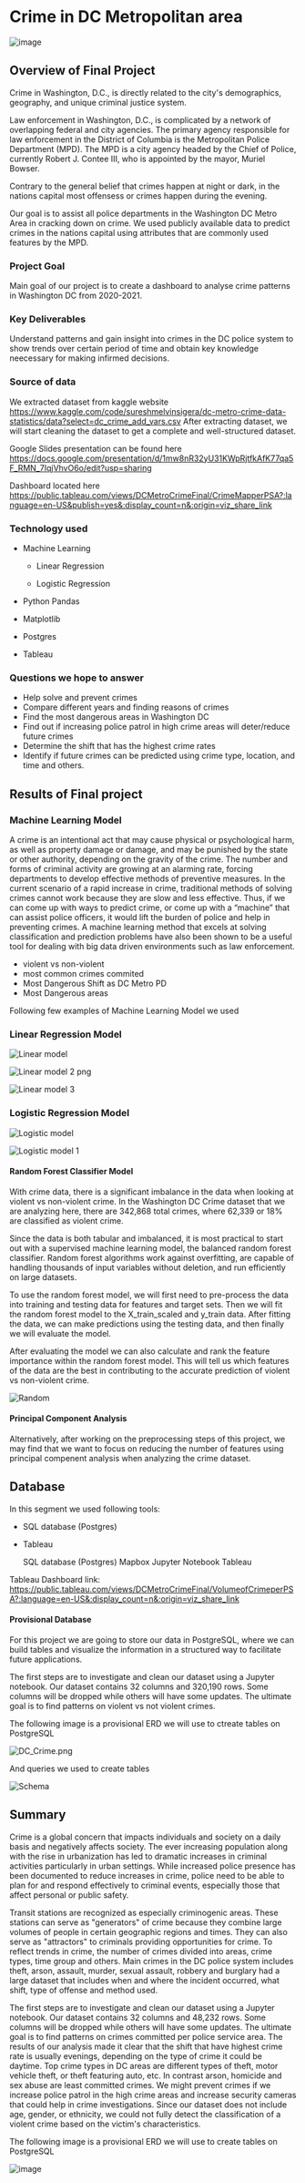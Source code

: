 
# Crime in DC Metropolitan area

![image](https://user-images.githubusercontent.com/103547108/192356350-73ee63a9-2e02-469b-80a2-8d9b2c87eb3e.png)

## Overview of Final Project

Crime in Washington, D.C., is directly related to the city's demographics, geography, and unique criminal justice system.

Law enforcement in Washington, D.C., is complicated by a network of overlapping federal and city agencies. The primary agency responsible for law enforcement in the District of Columbia is the Metropolitan Police Department (MPD). The MPD is a city agency headed by the Chief of Police, currently Robert J. Contee III, who is appointed by the mayor, Muriel Bowser.

Contrary to the general belief that crimes happen at night or dark, in the nations capital most offensess or crimes happen during the evening.

Our goal is to assist all police departments in the Washington DC Metro Area in cracking down on crime. We used publicly available data to predict crimes in the nations capital using attributes that are commonly used features by the MPD.

### Project Goal

Main goal of our project is to create a dashboard to analyse crime patterns in Washington DC from 2020-2021.

### Key Deliverables


Understand patterns and gain insight into crimes in the DC police system to show trends over certain period of time and obtain key knowledge neecessary for making infirmed decisions. 


### Source of data

We extracted dataset from kaggle website https://www.kaggle.com/code/sureshmelvinsigera/dc-metro-crime-data-statistics/data?select=dc_crime_add_vars.csv
After extracting dataset, we will start cleaning the dataset to get a complete and well-structured dataset.

Google Slides presentation can be found here https://docs.google.com/presentation/d/1mw8nR32yU31KWpRjtfkAfK77qa5F_RMN_7IqjVhvO6o/edit?usp=sharing

Dashboard located here  https://public.tableau.com/views/DCMetroCrimeFinal/CrimeMapperPSA?:language=en-US&publish=yes&:display_count=n&:origin=viz_share_link

### Technology used

- Machine Learning

  - Linear Regression

  - Logistic Regression

- Python Pandas

- Matplotlib

- Postgres

- Tableau


### Questions we hope to answer 

- Help solve and prevent crimes
- Compare different years and finding reasons of crimes
- Find the most dangerous areas in Washington DC 
- Find out if increasing police patrol in high crime areas will deter/reduce future crimes
- Determine the shift that has the highest crime rates
- Identify if future crimes can be predicted using crime type, location, and time and others.

## Results of Final project


### Machine Learning Model

A crime is an intentional act that may cause physical or psychological harm, as well as property damage or damage, and may be punished by the state or other authority, depending on the gravity of the crime. The number and forms of criminal activity are growing at an alarming rate, forcing departments to develop effective methods of preventive measures. In the current scenario of a rapid increase in crime, traditional methods of solving crimes cannot work because they are slow and less effective. Thus, if we can come up with ways to predict crime, or come up with a “machine” that can assist police officers, it would lift the burden of police and help in preventing crimes. A machine learning method that excels at solving classification and prediction problems have also been shown to be a useful tool for dealing with big data driven environments such as law enforcement.

- violent vs non-violent
- most common crimes commited
- Most Dangerous Shift as DC Metro PD
- Most Dangerous areas

Following few examples of Machine Learning Model we used 


### Linear Regression Model


![Linear model](https://user-images.githubusercontent.com/66500222/192842987-f304bab7-f1d3-448a-a11a-6da629e28e16.png)

![Linear model 2 png ](https://user-images.githubusercontent.com/66500222/192843004-c4505772-991b-46aa-960f-3d417b04f77f.png)


![Linear model 3](https://user-images.githubusercontent.com/66500222/192843036-fd22a97c-fd6e-47fd-a6a5-613b362948b9.png)

### Logistic Regression Model


![Logistic model ](https://user-images.githubusercontent.com/66500222/192843278-3282531f-20ed-4ed0-9919-257807183397.png)


![Logistic model 1](https://user-images.githubusercontent.com/66500222/192843300-18ff3483-5e5c-4822-ae6c-19bd131124e7.png)



#### Random Forest Classifier Model
With crime data, there is a significant imbalance in the data when looking at violent vs non-violent crime.  In the Washington DC Crime dataset that we are analyzing here, there are 342,868 total crimes, where 62,339 or 18% are classified as violent crime.  

Since the data is both tabular and imbalanced, it is most practical to start out with a supervised machine learning model, the balanced random forest classifier.  Random forest algorithms work against overfitting, are capable of handling thousands of input variables without deletion, and run efficiently on large datasets.  

To use the random forest model, we will first need to pre-process the data into training and testing data for features and target sets.  Then we will fit the random forest model to the X_train_scaled and y_train data. After fitting the data, we can make predictions using the testing data, and then finally we will evaluate the model. 

After evaluating the model we can also calculate and rank the feature importance within the random forest model. This will tell us which features of the data are the best in contributing to the accurate prediction of violent vs non-violent crime. 

![Random ](https://user-images.githubusercontent.com/66500222/192363820-1109cb5d-55c4-4d8a-b195-3dc69ab491f9.png)


#### Principal Component Analysis
Alternatively, after working on the preprocessing steps of this project, we may find that we want to focus on reducing the number of features using principal compenent analysis when analyzing the crime dataset.  



## Database

In this segment we used following tools:

- SQL database (Postgres)
- Tableau

    SQL database (Postgres)
    Mapbox
    Jupyter Notebook
    Tableau 
    
Tableau Dashboard link:
https://public.tableau.com/views/DCMetroCrimeFinal/VolumeofCrimeperPSA?:language=en-US&:display_count=n&:origin=viz_share_link


#### Provisional Database 

For this project we are going to store our data in PostgreSQL, where we can build tables and visualize the information in a structured way to facilitate future applications. 

The first steps are to investigate and clean our dataset using a Jupyter notebook. Our dataset contains 32 columns and 320,190 rows. Some columns will be dropped while others will have some updates. The ultimate goal is to find patterns on violent vs not violent crimes. 

The following image is a provisional ERD we will use to ctreate tables on PostgreSQL

![DC_Crime.png](https://github.com/dhinton22/Group-Project/blob/Ana/Crime_ERD.png) 

And queries we used to create tables

![Schema](https://user-images.githubusercontent.com/66500222/192368039-de823c8f-b4df-4313-bdee-f89072bb8183.png)


## Summary 

Crime is a global concern that impacts individuals and society on a daily basis and negatively affects society. The ever increasing population along with the rise in urbanization has led to dramatic increases in criminal activities particularly in urban settings. While increased police presence has been documented to reduce increases in crime, police need to be able to plan for and respond effectively to criminal events, especially those that affect personal or public safety.

Transit stations are recognized as especially criminogenic areas. These stations can serve as "generators" of crime because they combine large volumes of people in certain geographic regions and times. They can also serve as "attractors" to criminals providing opportunities for crime. To reflect trends in crime, the number of crimes divided into areas, crime types, time group and others. Main crimes in the DC police system includes theft, arson, assault, murder, sexual assault, robbery and burglary had a large dataset that includes when and where the incident occurred, what shift, type of offense and method used.

The first steps are to investigate and clean our dataset using a Jupyter notebook. Our dataset contains 32 columns and 48,232 rows. Some columns will be dropped while others will have some updates. The ultimate goal is to find patterns on crimes committed per police service area.  The results of our analysis made it clear that the shift that have highest crime rate is usually evenings, depending on the type of crime it could be daytime. Top crime types in DC areas are different types of theft, motor vehicle theft, or theft featuring auto, etc. In contrast arson, homicide and sex abuse are least committed crimes. We might prevent crimes if we increase police patrol in the high crime areas and increase security cameras that could help in crime investigations. Since our dataset does not include age, gender, or ethnicity, we could not fully detect the classification of a violent crime based on the victim's characteristics. 



The following image is a provisional ERD we will use to create tables on PostgreSQL

![image](https://user-images.githubusercontent.com/103547108/192339090-7ed6dc5b-e97f-4e2c-9601-2bd0d7d4c962.png)

